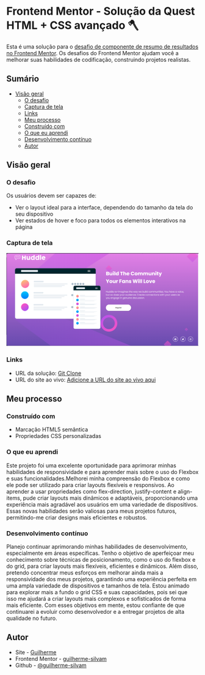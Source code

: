 # Frontend Mentor - Solução da Quest HTML + CSS  avançado 🪓

Esta é uma solução para o [desafio de componente de resumo de resultados no Frontend Mentor](https://www.frontendmentor.io/challenges/huddle-landing-page-with-a-single-introductory-section-B_2Wvxgi0). Os desafios do Frontend Mentor ajudam você a melhorar suas habilidades de codificação, construindo projetos realistas.

## Sumário

- [Visão geral](#visão-geral)
  - [O desafio](#o-desafio)
  - [Captura de tela](#captura-de-tela)
  - [Links](#links)
  - [Meu processo](#meu-processo)
  - [Construído com](#construído-com)
  - [O que eu aprendi](#o-que-eu-aprendi)
  - [Desenvolvimento contínuo](#desenvolvimento-contínuo)
  - [Autor](#autor)


## Visão geral

### O desafio

Os usuários devem ser capazes de:

- Ver o layout ideal para a interface, dependendo do tamanho da tela do seu dispositivo
- Ver estados de hover e foco para todos os elementos interativos na página


### Captura de tela
<img src="./src/images/tela.png">



### Links

- URL da solução: [Git Clone](https://github.com/guilherme-silvam/Results-summary-component.git)
- URL do site ao vivo: [Adicione a URL do site ao vivo aqui](https://your-live-site-url.com)

## Meu processo

### Construído com

- Marcação HTML5 semântica
- Propriedades CSS personalizadas


### O que eu aprendi

Este projeto foi uma excelente oportunidade para aprimorar minhas habilidades de responsividade e para aprender mais sobre o uso do Flexbox e suas funcionalidades.Melhorei minha compreensão do Flexbox e como ele pode ser utilizado para criar layouts flexíveis e responsivos. Ao aprender a usar propriedades como flex-direction, justify-content e align-items, pude criar layouts mais dinâmicos e adaptáveis, proporcionando uma experiência mais agradável aos usuários em uma variedade de dispositivos. Essas novas habilidades serão valiosas para meus projetos futuros, permitindo-me criar designs mais eficientes e robustos.

### Desenvolvimento contínuo


Planejo continuar aprimorando minhas habilidades de desenvolvimento, especialmente em áreas específicas. Tenho o objetivo de aperfeiçoar meu conhecimento sobre técnicas de posicionamento, como o uso do flexbox e do grid, para criar layouts mais flexíveis, eficientes e dinâmicos. Além disso, pretendo concentrar meus esforços em melhorar ainda mais a responsividade dos meus projetos, garantindo uma experiência perfeita em uma ampla variedade de dispositivos e tamanhos de tela. Estou animado para explorar mais a fundo o grid CSS e suas capacidades, pois sei que isso me ajudará a criar layouts mais complexos e sofisticados de forma mais eficiente. Com esses objetivos em mente, estou confiante de que continuarei a evoluir como desenvolvedor e a entregar projetos de alta qualidade no futuro.


## Autor

- Site - [Guilherme](https://www.your-site.com)
- Frontend Mentor - [guilherme-silvam](https://www.frontendmentor.io/home)
- Github - [@guilherme-silvam](https://github.com/guilherme-silvam)